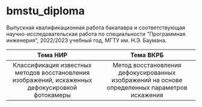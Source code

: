 # bmstu_diploma
Выпускная квалификационная работа бакалавра и соответствующая научно-исследовательская работа по специальности "Программная инженерия", 2022/2023 учебный год, МГТУ им. Н.Э. Баумана.

|Тема НИР| Тема ВКРБ|
|:---:|:---:|
|Классификация известных методов восстановления изображений, искаженных дефокусировкой фотокамеры| Метод восстановления дефокусированных изображений на основе определенных параметров искажения|
